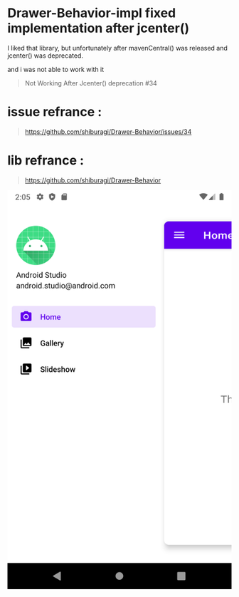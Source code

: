 # Drawer-Behavior-impl fixed implementation after jcenter()

I liked that library, but unfortunately after mavenCentral() 
was released and jcenter() was deprecated.

and i was not able to work with it 
> Not Working After Jcenter() deprecation #34

# issue refrance :
> https://github.com/shiburagi/Drawer-Behavior/issues/34

# lib refrance : 
> https://github.com/shiburagi/Drawer-Behavior


![Screenshot](https://github.com/scorpionx2file/Drawer-Behavior-impl/blob/master/app/src/main/res/drawable/screenshot.png)

